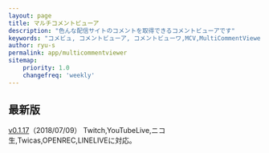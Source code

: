 ```yaml
---
layout: page
title: マルチコメントビューア
description: "色んな配信サイトのコメントを取得できるコメントビューアです"
keywords: "コメビュ, コメントビューア, コメントビューワ,MCV,MultiCommentViewer"
author: ryu-s
permalink: app/multicommentviewer
sitemap:
    priority: 1.0
    changefreq: 'weekly'	
---
```


## 最新版
[v0.1.17](http://int-main.net/app/MultiCommentViewer_v0.1.17.zip)（2018/07/09）  Twitch,YouTubeLive,ニコ生,Twicas,OPENREC,LINELIVEに対応。  

<!--## アルファ版-->
